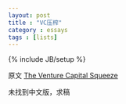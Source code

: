 ```yaml
---
layout: post
title : "VC压榨"
category : essays
tags : [lists]
---
```

{% include JB/setup %}

原文 [The Venture Capital Squeeze](http://www.paulgraham.com/vcsqueeze.html)  

未找到中文版，求稿  
